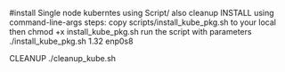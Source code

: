 #install Single node kuberntes using Script/ also cleanup
INSTALL using command-line-args
steps:
copy  scripts/install_kube_pkg.sh to your local
then chmod +x install_kube_pkg.sh
run the script with parameters
./install_kube_pkg.sh 1.32 enp0s8

CLEANUP
./cleanup_kube.sh
